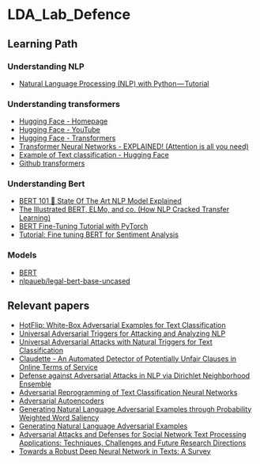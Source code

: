 # LDA_Lab_Defence

## Learning Path

### Understanding NLP
- <a href="https://towardsai.net/p/nlp/natural-language-processing-nlp-with-python-tutorial-for-beginners-1f54e610a1a0">Natural Language Processing (NLP) with Python — Tutorial</a>

### Understanding transformers
- <a href="https://huggingface.co/">Hugging Face - Homepage</a>
- <a href="https://www.youtube.com/c/HuggingFace">Hugging Face - YouTube</a>
- <a href="https://huggingface.co/docs/transformers/index">Hugging Face - Transformers</a>
- <a href="https://www.youtube.com/watch?v=TQQlZhbC5ps">Transformer Neural Networks - EXPLAINED! (Attention is all you need)</a>
- <a href="https://huggingface.co/docs/transformers/tasks/sequence_classification">Example of Text classification - Hugging Face</a>
- <a href="https://github.com/huggingface/transformers">Github transformers</a>

### Understanding Bert
- <a href="https://huggingface.co/blog/bert-101">BERT 101 🤗 State Of The Art NLP Model Explained</a>
- <a href="http://jalammar.github.io/illustrated-bert/">The Illustrated BERT, ELMo, and co. (How NLP Cracked Transfer Learning)</a>
- <a href="http://mccormickml.com/2019/07/22/BERT-fine-tuning/">BERT Fine-Tuning Tutorial with PyTorch</a>
- <a href="https://skimai.com/fine-tuning-bert-for-sentiment-analysis/">Tutorial: Fine tuning BERT for Sentiment Analysis</a>

### Models
- <a href="https://huggingface.co/docs/transformers/model_doc/bert">BERT</a>
- <a href="https://huggingface.co/nlpaueb/legal-bert-base-uncased">nlpaueb/legal-bert-base-uncased</a>

## Relevant papers
- <a href="https://arxiv.org/abs/1712.06751">HotFlip: White-Box Adversarial Examples for Text Classification</a>
- <a href="https://arxiv.org/abs/1908.07125">Universal Adversarial Triggers for Attacking and Analyzing NLP</a>
- <a href="https://aclanthology.org/2021.naacl-main.291/">Universal Adversarial Attacks with Natural Triggers for Text Classification</a>
- <a href="https://arxiv.org/abs/1805.01217">Claudette - An Automated Detector of Potentially Unfair Clauses in Online Terms of Service</a>
- <a href="https://arxiv.org/abs/2006.11627">Defense against Adversarial Attacks in NLP via Dirichlet Neighborhood Ensemble</a>
- <a href="https://arxiv.org/abs/1809.01829">Adversarial Reprogramming of Text Classification Neural Networks</a>
- <a href="https://arxiv.org/abs/1511.05644">Adversarial Autoencoders</a>
- <a href="https://aclanthology.org/P19-1103/">Generating Natural Language Adversarial Examples through Probability Weighted Word Saliency</a>
- <a href="https://arxiv.org/abs/1804.07998">Generating Natural Language Adversarial Examples</a>
- <a href="https://arxiv.org/pdf/2110.13980.pdf">Adversarial Attacks and Defenses for Social Network Text Processing Applications: Techniques, Challenges and Future Research Directions</a>
- <a href="https://arxiv.org/abs/1902.07285">Towards a Robust Deep Neural Network in Texts: A Survey</a>
